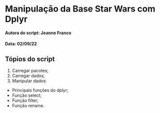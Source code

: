 # Manipulação da Base Star Wars com Dplyr

#### Autora do script: Jeanne Franco
#### Data: 02/09/22

## Tópios do script

1. Carregar pacotes;
2. Carregar dados;
3. Manipular dados:
* Principais funções do dplyr;
* Função select;
* Função filter;
* Função rename.
